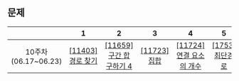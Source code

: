 ## 문제 ##

| |1|2|3|4|5|6|7|
|:-:|:-:|:-:|:-:|:-:|:-:|:-:|:-:|
|10주차(06.17~06.23)|[[11403]경로 찾기](https://www.acmicpc.net/problem/11403)|[[11659]구간 합 구하기 4](https://www.acmicpc.net/problem/11659)|[[11723]집합](https://www.acmicpc.net/problem/11723)|[[11724]연결 요소의 개수](https://www.acmicpc.net/problem/11724)|[[1753]최단경로](https://www.acmicpc.net/problem/1753)|[[1991]트리 순회](https://www.acmicpc.net/problem/1991)|[[12865]평범한 배낭](https://www.acmicpc.net/problem/12865)|
